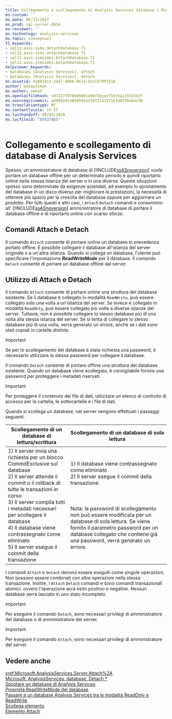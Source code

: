 ```yaml
---
title: Collegamento e scollegamento di Analysis Services database | Microsoft Docs
ms.custom: ''
ms.date: 06/13/2017
ms.prod: sql-server-2014
ms.reviewer: ''
ms.technology: analysis-services
ms.topic: conceptual
f1_keywords:
- sql12.asvs.ssms.detachdatabase.f1
- sql12.asvs.ssms.attachdatabase.f1
- sql12.asvs.ssmsimbi.AttachDatabase.f1
- sql12.asvs.ssmsimbi.DetachDatabase.f1
helpviewer_keywords:
- databases [Analysis Services], attach
- databases [Analysis Services], detach
ms.assetid: 41887413-2d47-49b8-8614-553cb799fb18
author: minewiskan
ms.author: owend
ms.openlocfilehash: cd72277970605691e06f3baacf167ea135343b3f
ms.sourcegitcommit: ad4d92dce894592a259721a1571b1d8736abacdb
ms.translationtype: MT
ms.contentlocale: it-IT
ms.lasthandoff: 08/04/2020
ms.locfileid: "87637465"
---
```

# <a name="attach-and-detach-analysis-services-databases"></a>Collegamento e scollegamento di database di Analysis Services
  Spesso, un amministratore di database di [!INCLUDE[ssASnoversion](../../includes/ssasnoversion-md.md)] vuole portare un database offline per un determinato periodo e quindi riportarlo online nella stessa istanza del server o in una diversa. Queste situazioni spesso sono determinate da esigenze aziendali, ad esempio lo spostamento del database in un disco diverso per migliorare le prestazioni, la necessità di ottenere più spazio per la crescita del database oppure per aggiornare un prodotto. Per tutti questi e altri casi, i `Attach` `Detach` comandi e consentono all' [!INCLUDE[ssASnoversion](../../includes/ssasnoversion-md.md)] amministratore di database di portare il database offline e di riportarlo online con scarso sforzo.  
  
## <a name="attach-and-detach-commands"></a>Comandi Attach e Detach  
 Il comando `Attach` consente di portare online un database in precedenza portato offline. È possibile collegare il database all'istanza del server originale o a un'altra istanza. Quando si collega un database, l'utente può specificare l'impostazione **ReadWriteMode** per il database. Il comando `Detach` consente di portare un database offline dal server.  
  
## <a name="attach-and-detach-usage"></a>Utilizzo di Attach e Detach  
 Il comando `Attach` consente di portare online una struttura del database esistente. Se il database è collegato in modalità `ReadWrite`, può essere collegato solo una volta a un'istanza del server. Se invece è collegato in modalità `ReadOnly`, può essere collegato più volte a diverse istanze del server. Tuttavia, non è possibile collegare lo stesso database più di una volta alla stessa istanza del server. Se si tenta di collegare lo stesso database più di una volta, verrà generato un errore, anche se i dati sono stati copiati in cartelle distinte.  
  
> [!IMPORTANT]  
>  Se per lo scollegamento del database è stata richiesta una password, è necessario utilizzare la stessa password per collegare il database.  
  
 Il comando `Detach` consente di portare offline una struttura del database esistente. Quando un database viene scollegato, è consigliabile fornire una password per proteggere i metadati riservati.  
  
> [!IMPORTANT]  
>  Per proteggere il contenuto dei file di dati, utilizzare un elenco di controllo di accesso per la cartella, le sottocartelle e i file di dati.  
  
 Quando si scollega un database, nel server vengono effettuati i passaggi seguenti.  
  
|Scollegamento di un database di lettura/scrittura|Scollegamento di un database di sola lettura|  
|--------------------------------------|-------------------------------------|  
|1) Il server invia una richiesta per un blocco CommitExclusive sul database<br />2) Il server attende il commit o il rollback di tutte le transazioni in corso<br />3) Il server compila tutti i metadati necessari per scollegare il database<br />4) Il database viene contrassegnato come eliminato<br />5) Il server esegue il commit della transazione|1) Il database viene contrassegnato come eliminato<br />2) Il server esegue il commit della transazione<br /><br /> <br /><br /> Nota: la password di scollegamento non può essere modificata per un database di sola lettura. Se viene fornito il parametro password per un database collegato che contiene già una password, verrà generato un errore.|  
  
 I comandi `Attach` e `Detach` devono essere eseguiti come singole operazioni. Non possono essere combinati con altre operazioni nella stessa transazione. Inoltre, i `Attach` `Detach` comandi e sono comandi transazionali atomici. ovvero l'operazione avrà esito positivo o negativo. Nessun database verrà lasciato in uno stato incompleto.  
  
> [!IMPORTANT]  
>  Per eseguire il comando `Detach`, sono necessari privilegi di amministratore del database o di amministratore del server.  
  
> [!IMPORTANT]  
>  Per eseguire il comando `Attach`, sono necessari privilegi di amministratore del server.  
  
## <a name="see-also"></a>Vedere anche  
 <xref:Microsoft.AnalysisServices.Server.Attach%2A>   
 [Microsoft. AnalysisServices. database. Detach *](/dotnet/api/microsoft.analysisservices.core.database.detach)   
 [Spostare un database di Analysis Services](move-an-analysis-services-database.md)   
 [Proprietà ReadWriteMode del database](database-readwritemodes.md)   
 [Passare a un database Analysis Services tra le modalità ReadOnly e ReadWrite](switch-an-analysis-services-database-between-readonly-and-readwrite-modes.md)   
 [Scollega elemento](https://docs.microsoft.com/bi-reference/xmla/xml-elements-commands/detach-element)   
 [Elemento Attach](https://docs.microsoft.com/bi-reference/xmla/xml-elements-commands/attach-element)  
  
  
